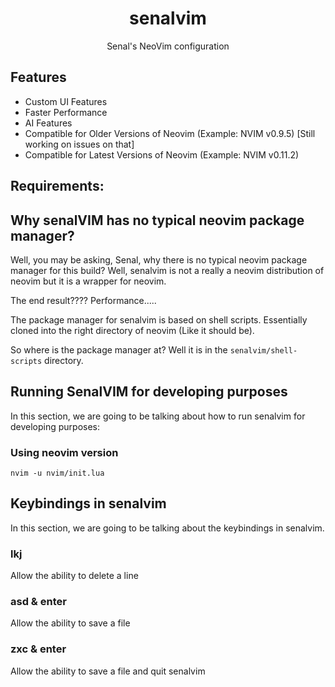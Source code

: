 # <div align="center">senalvim</div>

<div align="center">

Senal's NeoVim configuration

</div>

## Features 
- Custom UI Features
- Faster Performance
- AI Features
- Compatible for Older Versions of Neovim (Example: NVIM v0.9.5) [Still working on issues on that]
- Compatible for Latest Versions of Neovim (Example: NVIM v0.11.2)


## Requirements: 




## Why senalVIM has no typical neovim package manager?

Well, you may be asking, Senal, why there is no typical neovim package manager
for this build? Well, senalvim is not a really a neovim distribution of neovim
but it is a wrapper for neovim. 


The end result???? Performance.....

The package manager for senalvim is based on shell scripts. Essentially cloned into 
the right directory of neovim (Like it should be).


So where is the package manager at? Well it is in the `senalvim/shell-scripts`
directory.



## Running SenalVIM for developing purposes

In this section, we are going to be talking about how to run senalvim
for developing purposes:

### Using neovim version

```shell
nvim -u nvim/init.lua
```



## Keybindings in senalvim 

In this section, we are going to be talking about the keybindings in senalvim.

### lkj
Allow the ability to delete a line

### asd & enter
Allow the ability to save a file

### zxc & enter
Allow the ability to save a file and quit senalvim
